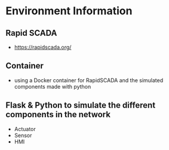 # Environment Information

## Rapid SCADA
- https://rapidscada.org/

## Container
- using a Docker container for RapidSCADA and the simulated components made with python

## Flask & Python to simulate the different components in the network
- Actuator
- Sensor
- HMI
